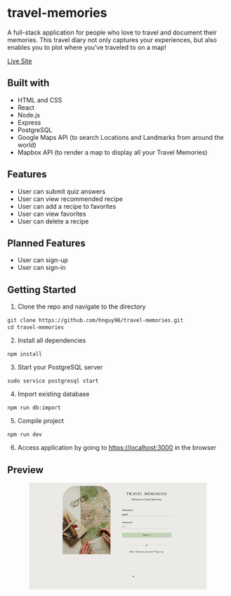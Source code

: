 # travel-memories

A full-stack application for people who love to travel and document their memories. This travel diary not only captures your experiences, but also enables you to plot where you've traveled to on a map!

<a href="https://travel-memories-journal.herokuapp.com/">Live Site</a>

## Built with
- HTML and CSS <br/>
- React <br/>
- Node.js <br/>
- Express <br/>
- PostgreSQL <br/>
- Google Maps API (to search Locations and Landmarks from around the world) <br/>
- Mapbox API (to render a map to display all your Travel Memories) <br/>


## Features
- User can submit quiz answers
- User can view recommended recipe
- User can add a recipe to favorites
- User can view favorites
- User can delete a recipe

## Planned Features
- User can sign-up
- User can sign-in

## Getting Started
1. Clone the repo and navigate to the directory
```shell
git clone https://github.com/hnguy96/travel-memories.git
cd travel-memories
```
2. Install all dependencies
 ``` shell
 npm install
 ```

3. Start your PostgreSQL server
```shell
sudo service postgresql start
```

4. Import existing database
```shell
npm run db:import
```

5. Compile project
```shell
npm run dev
```
6. Access application by going to [https://localhost:3000](https://localhost:3000) in the browser

## Preview
<p align="center">
  <img width="80%" loading="lazy" src="server/public/assets/travel-memories.gif" />
</p>
